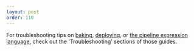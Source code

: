 ```yaml
---
layout: post
order: 110
---
```


For troubleshooting tips on [baking](http://docs.armory.io/user-guides/baking-images/), [deploying](http://docs.armory.io/user-guides/deploying/), or [the pipeline expression language](http://docs.armory.io/user-guides/expression-language/), check out the 'Troubleshooting' sections of those guides. 